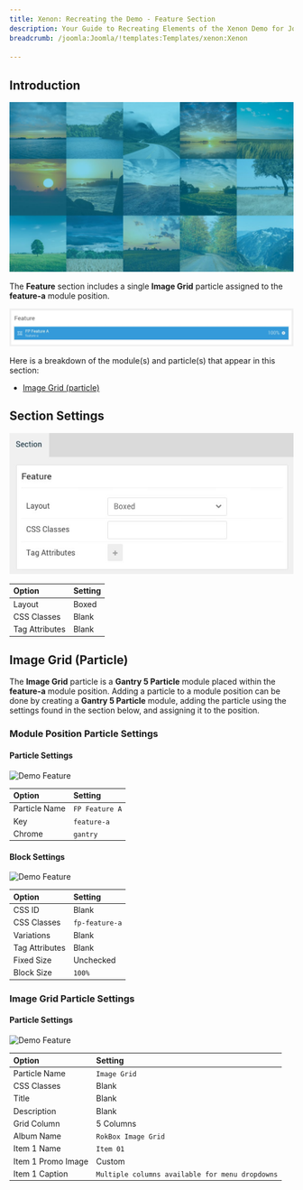 ```yaml
---
title: Xenon: Recreating the Demo - Feature Section
description: Your Guide to Recreating Elements of the Xenon Demo for Joomla
breadcrumb: /joomla:Joomla/!templates:Templates/xenon:Xenon

---
```


## Introduction

![](assets/demo_7.jpeg)

The **Feature** section includes a single **Image Grid** particle assigned to the **feature-a** module position.

![](assets/home_feature.jpeg)

Here is a breakdown of the module(s) and particle(s) that appear in this section:

* [Image Grid (particle)](#image-grid-(particle))

## Section Settings

![](assets/demo_feature_settings.jpeg)

| Option           | Setting     |
| :--------------- | :---------- |
| Layout           | Boxed       |
| CSS Classes      | Blank       |
| Tag Attributes   | Blank       |

## Image Grid (Particle)

The **Image Grid** particle is a **Gantry 5 Particle** module placed within the **feature-a** module position. Adding a particle to a module position can be done by creating a **Gantry 5 Particle** module, adding the particle using the settings found in the section below, and assigning it to the position.

### Module Position Particle Settings

#### Particle Settings

![Demo Feature](demo_feature_1.jpeg)

| Option        | Setting        |
| :-----        | :-----         |
| Particle Name | `FP Feature A` |
| Key           | `feature-a`    |
| Chrome        | `gantry`       |

#### Block Settings

![Demo Feature](demo_feature_2.jpeg)

| Option         | Setting        |
| :-----         | :-----         |
| CSS ID         | Blank          |
| CSS Classes    | `fp-feature-a` |
| Variations     | Blank          |
| Tag Attributes | Blank          |
| Fixed Size     | Unchecked      |
| Block Size     | `100%`         |

### Image Grid Particle Settings

#### Particle Settings

![Demo Feature](demo_feature_3.jpeg)

| Option             | Setting                                         |
| :-----             | :-----                                          |
| Particle Name      | `Image Grid`                                    |
| CSS Classes        | Blank                                           |
| Title              | Blank                                           |
| Description        | Blank                                           |
| Grid Column        | 5 Columns                                       |
| Album Name         | `RokBox Image Grid`                             |
| Item 1 Name        | `Item 01`                                       |
| Item 1 Promo Image | Custom                                          |
| Item 1 Caption     | `Multiple columns available for menu dropdowns` |
